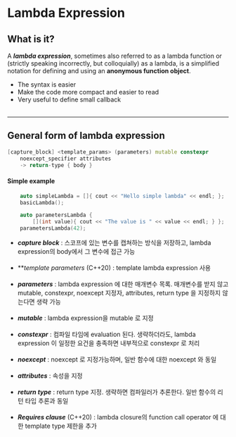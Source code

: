 # Lambda Expression

## What is it?  
 A ***lambda expression***, sometimes also referred to as a lambda function or (strictly speaking incorrectly, but colloquially) as a lambda, is a simplified notation for defining and using an **anonymous function object**.<br>
+ The syntax is easier
+ Make the code more compact and easier to read
+ Very useful to define small callback
<br></br>
---
## General form of lambda expression

```cpp
[capture_block] <template_params> (parameters) mutable constexpr 
    noexcept_specifier attributes 
    -> return-type { body }
```
#### Simple example
```cpp
    auto simpleLambda = []{ cout << "Hello simple lambda" << endl; };
    basicLambda();

    auto parametersLambda {
        [](int value){ cout << "The value is " << value << endl; } };
    parametersLambda(42);
```

+ ***capture block*** : 스코프에 있는 변수를 캡쳐하는 방식을 저장하고, lambda expression의 body에서 그 변수에 접근 가능<br></br>
+ ***template parameters* (C++20) : template lambda expression 사용<br></br>
+ ***parameters*** : lambda expression 에 대한 매개변수 목록. 매개변수를 받지 않고 mutable, constexpr, noexcept 지정자, attributes, return type 을 지정하지 않는다면 생략 가능<br></br>
+ ***mutable*** : lambda expression을 mutable 로 지정<br></br>
+ ***constexpr*** : 컴파일 타임에 evaluation 된다. 생략하더라도, lambda expression 이 일정한 요건을 충족하면 내부적으로 constexpr 로 처리<br></br>
+ ***noexcept*** : noexcept 로 지정가능하며, 일반 함수에 대한 noexcept 와 동일<br></br>
+ ***attributes*** : 속성을 지정<br></br>
+ ***return type*** : return type 지정. 생략하면 컴파일러가 추론한다. 일반 함수의 리턴 타입 추론과 동일<br></br>
+ ***Requires clause*** (C++20) : lambda closure의 function call operator 에 대한 template type 제한을 추가<br></br>
